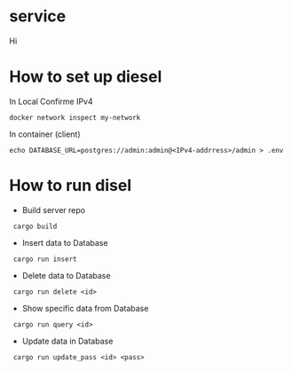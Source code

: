 # service
Hi

# How to set up diesel
  In Local
  Confirme IPv4
  ```
  docker network inspect my-network
  ```

In container (client)
  ```
  echo DATABASE_URL=postgres://admin:admin@<IPv4-addrress>/admin > .env
  ```
  
# How to run disel
  * Build server repo
  ```
   cargo build 
  ```
  * Insert data to Database
  ```
   cargo run insert 
  ```
  * Delete data to Database
  ```
   cargo run delete <id> 
  ```
 * Show specific data from Database
  ```
   cargo run query <id> 
 ```
 * Update data in Database
  ```
   cargo run update_pass <id> <pass> 
  ```
